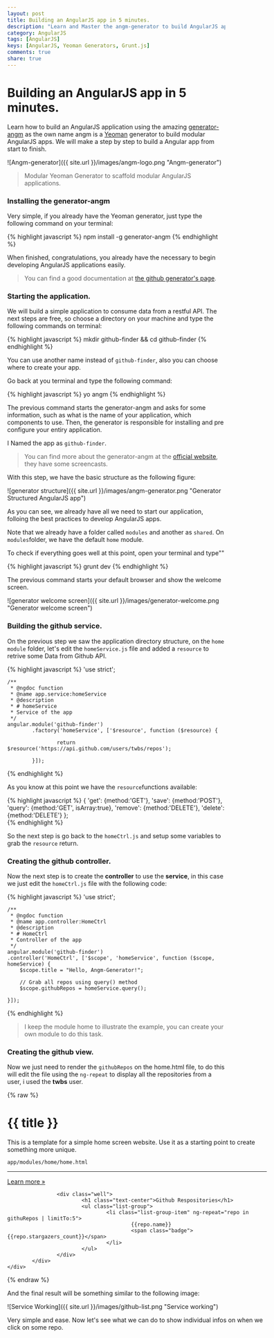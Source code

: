 ```yaml
---
layout: post
title: Building an AngularJS app in 5 minutes.
description: "Learn and Master the angm-generator to build AngularJS application easily."
category: AngularJS
tags: [AngularJS]
keys: [AngularJS, Yeoman Generators, Grunt.js]
comments: true
share: true
---
```


# Building an AngularJS app in 5 minutes.
Learn how to build an AngularJS application using the amazing [generator-angm](http://www.newaeonweb.com.br/generator-angm) as the own name angm is a [Yeoman](http://yeoman.io/) generator to build modular AngularJS apps.
We will make a step by step to build a Angular app from start to finish.

![Angm-generator]({{ site.url }}/images/angm-logo.png "Angm-generator")

>  Modular Yeoman Generator to scaffold modular AngularJS applications.

### Installing the generator-angm
Very simple, if you already have the Yeoman generator, just type the following command on your terminal:

{% highlight javascript %}
    npm install -g generator-angm
{% endhighlight %}

When finished, congratulations, you already have the necessary to begin developing AngularJS applications easily.

> You can find a good documentation at [the github generator's page](https://github.com/newaeonweb/generator-angm).

### Starting the application.
We will build a simple application to consume data from a restful API.
The next steps are free, so choose a directory on your machine and type the following commands on terminal:

{% highlight javascript %}
    mkdir github-finder && cd github-finder
{% endhighlight %}


You can use another name instead of `github-finder`, also you can choose where to create your app.

Go back at you terminal and type the following command:

{% highlight javascript %}
    yo angm
{% endhighlight %}

The previous command starts the generator-angm and asks for some information, such as what is the name of your application, which components to use.
Then, the generator is responsible for installing and pre configure your entiry application.

I Named the app as `github-finder`.

> You can find more about the generator-angm at the [official website](http://www.newaeonweb.com.br/generator-angm), they have some screencasts.

With this step, we have the basic structure as the following figure:

![generator structure]({{ site.url }}/images/angm-generator.png "Generator Structured AngularJS app")

As you can see, we already have all we need to start our application, folloing the best practices to develop AngularJS apps.

Note that we already have a folder called `modules` and another as `shared`.
On `modules`folder, we have the default `home` module.

To check if everything goes well at this point, open your terminal and type""

{% highlight javascript %}
    grunt dev
{% endhighlight %}

The previous command starts your default browser and show the welcome screen.

![generator welcome screen]({{ site.url }}/images/generator-welcome.png "Generator welcome screen")

### Building the github service.
On the previous step we saw the application directory structure, on the `home module` folder, let's edit the `homeService.js` file and added
a `resource` to retrive some Data from Github API.

{% highlight javascript %}
    'use strict';

    /**
     * @ngdoc function
     * @name app.service:homeService
     * @description
     * # homeService
     * Service of the app
     */
    angular.module('github-finder')
            .factory('homeService', ['$resource', function ($resource) {

                    return $resource('https://api.github.com/users/twbs/repos');

            }]);
{% endhighlight %}

As you know at this point we have the `resource`functions available:

{% highlight javascript %}
    { 'get':    {method:'GET'},
      'save':   {method:'POST'},
      'query':  {method:'GET', isArray:true},
      'remove': {method:'DELETE'},
      'delete': {method:'DELETE'} };  
{% endhighlight %}

So the next step is go back to the `homeCtrl.js` and setup some variables to grab the `resource` return.

### Creating the github controller.
Now the next step is to create the **controller** to use the **service**, in this case we just edit the `homeCtrl.js` file with the
following code:

{% highlight javascript %}
    'use strict';

    /**
     * @ngdoc function
     * @name app.controller:HomeCtrl
     * @description
     * # HomeCtrl
     * Controller of the app
     */
    angular.module('github-finder')
	.controller('HomeCtrl', ['$scope', 'homeService', function ($scope, homeService) {
		$scope.title = "Hello, Angm-Generator!";

		// Grab all repos using query() method
		$scope.githubRepos = homeService.query();

	}]);
{% endhighlight %}

> I keep the module home to illustrate the example, you can create your own module to do this task.

### Creating the github view.
Now we just need to render the `githubRepos` on the home.html file, to do this will edit the file using the `ng-repeat` to display
all the repositories from a user, i used the **twbs** user.

{% raw %}
    <div ng-controller="HomeCtrl">
            <div class="splash" style="width:600px; margin:0 auto; ">
                    <h1>{{ title }}</h1>
                    <p>This is a template for a simple home screen website. Use it as a starting point to create something more unique.</p>
                    <code>app/modules/home/home.html</code>
                    <hr>
                    <p><a href="http://www.github.com/newaeonweb/generator-angm" class="btn btn-primary" role="button">Learn more »</a></p>

                    <div class="well">
                            <h1 class="text-center">Github Respositories</h1>
                            <ul class="list-group">
                                    <li class="list-group-item" ng-repeat="repo in githuRepos | limitTo:5">
                                            {{repo.name}}
                                            <span class="badge">{{repo.stargazers_count}}</span>
                                    </li>
                            </ul>
                    </div>
            </div>
    </div>
{% endraw %}

And the final result will be something similar to the following image:

![Service Working]({{ site.url }}/images/github-list.png "Service working")

Very simple and ease. Now let's see what we can do to show individual infos on when we click on some repo.
